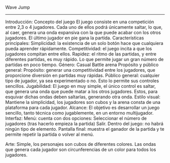 
Wave Jump
____________________________________________________________________

Introducción:
Concepto del juego
El juego consiste en una competición entre 2,3 o 4 jugadores. Cada uno de ellos podrá únicamente saltar, lo que, al caer, genera una onda expansiva con la que puede acabar con los otros jugadores. El último jugador en pie gana la partida.
Características principales:
Simplicidad: la existencia de un solo botón hace que cualquiera pueda aprender rápidamente.
Competitividad: el juego incita a que los jugadores compitan entre ellos.
Rapidez: el ritmo de las partidas, y entre diferentes partidas, es muy rápido. Lo que permite jugar un gran número de partidas en poco tiempo.
Género:
Casual
Battle arena
Propósito y público general:
Propósito: generar una competitividad entre los jugadores, que proporcione diversión en partidas muy rápidas.
Público general: cualquier tipo de jugador, ya sea experimentado o no. Esto lo permite sus controles sencillos.
Jugabilidad:
El juego en muy simple, el único control es saltar, que genera una onda que puede matar a los otros jugadores. Estos, para esquivar dichas ondas deben saltarlas, generando otra onda.
Estilo visual:
Mantiene la simplicidad, los jugadores son cubos y la arena consta de una plataforma para cada jugador.
Alcance:
El objetivo es desarrollar un juego sencillo, tanto técnica como jugablemente, en un entorno multijugador.
Interfaz:
Menú: cuenta con dos opciones: 
Seleccionar el número de jugadores (tras hacerlo empieza la partida)
Salir.
Dentro del juego: no habrá ningún tipo de elemento.
Pantalla final: muestra el ganador de la partida y te permite repetir la partida o 
volver al menú.

Arte:
Simple, los personajes son cubos de diferentes colores. Las ondas que genera cada jugador son circunferencias de un color para todos los jugadores.
